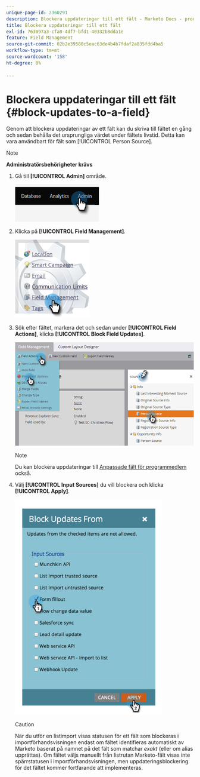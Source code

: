 ```yaml
---
unique-page-id: 2360291
description: Blockera uppdateringar till ett fält - Marketo Docs - produktdokumentation
title: Blockera uppdateringar till ett fält
exl-id: 763097a3-cfa0-4df7-bfd1-40332b8dda1e
feature: Field Management
source-git-commit: 02b2e39580c5eac63de4b4b7fdaf2a835fdd4ba5
workflow-type: tm+mt
source-wordcount: '158'
ht-degree: 0%

---
```


# Blockera uppdateringar till ett fält {#block-updates-to-a-field}

Genom att blockera uppdateringar av ett fält kan du skriva till fältet en gång och sedan behålla det ursprungliga värdet under fältets livstid. Detta kan vara användbart för fält som [!UICONTROL Person Source].

>[!NOTE]
>
>**Administratörsbehörigheter krävs**

1. Gå till **[!UICONTROL Admin]** område.

   ![](assets/block-updates-to-a-field-1.png)

1. Klicka på **[!UICONTROL Field Management]**.

   ![](assets/block-updates-to-a-field-2.png)

1. Sök efter fältet, markera det och sedan under **[!UICONTROL Field Actions]**, klicka **[!UICONTROL Block Field Updates]**.

   ![](assets/block-updates-to-a-field-3.png)

   >[!NOTE]
   >
   >Du kan blockera uppdateringar till [Anpassade fält för programmedlem](/help/marketo/product-docs/core-marketo-concepts/programs/working-with-programs/program-member-custom-fields.md) också.

1. Välj **[!UICONTROL Input Sources]** du vill blockera och klicka **[!UICONTROL Apply]**.

   ![](assets/block-updates-to-a-field-4.png)

   >[!CAUTION]
   >
   >När du utför en listimport visas statusen för ett fält som blockeras i importförhandsvisningen endast om fältet identifieras automatiskt av Marketo baserat på namnet på det fält som matchar _exakt_ (eller om alias upprättas). Om fältet väljs manuellt från listrutan Marketo-fält visas inte spärrstatusen i importförhandsvisningen, men uppdateringsblockering för det fältet kommer fortfarande att implementeras.
